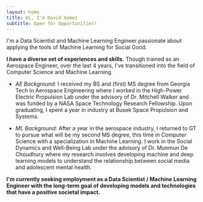 ```yaml
---
layout: home
title: Hi, I'm David Gomez
subtitle: Open for Opportunities!
---
```


I'm a Data Scientist and Machine Learning Engineer passionate about applying the tools of Machine Learning for Social Good.

**I have a diverse set of experiences and skills.** Though trained as an Aerospace Engineer, over the last 4 years, I've transitioned into the field of Computer Science and Machine Learning.

- *AE Background:* I received my BS and (first) MS degree from Georgia Tech in Aerospace Engineering where I worked in the High-Power Electric Propulsion Lab under the advisory of Dr. Mitchell Walker and was funded by a NASA Space Technology Research Fellowship. Upon graduating, I spent a year in industry at Busek Space Propulsion and Systems.

- *ML Background:* After a year in the aerospace industry, I returned to GT to pursue what will be my second MS degree, this time in Computer Science with a specialization in Machine Learning. I work in the Social Dynamics and Well-Being Lab under the advisory of Dr. Munmun De Choudhury where my research involves developing machine and deep learning models to understand the relationship between social media and adolescent mental health. 

**I'm currently seeking employment as a Data Scientist / Machine Learning Engineer with the long-term goal of developing models and technologies that have a positive societal impact.**